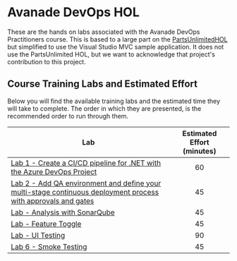 # Avanade DevOps HOL
These are the hands on labs associated with the Avanade DevOps Practitioners course.  This is based to a large part on the [PartsUnlimitedHOL](https://github.com/Microsoft/PartsUnlimitedE2E/blob/master/PartsUnlimited-aspnet45/docs/GettingStarted.md) but simplified to use the Visual Studio MVC sample application.  It does not use the PartsUnlimited HOL, but we want to acknowledge that project's contribution to this project.

## Course Training Labs and Estimated Effort ##
Below you will find the available training labs and the estimated time they will take to complete. The order in which they are presented, is the recommended order to run through them.

| Lab       | Estimated Effort (minutes) |
| --------- |:--------------------------:|
| [Lab 1 - Create a CI/CD pipeline for .NET with the Azure DevOps Project](lab-1-azure-devops-project-pipeline.md) | 60 |
| [Lab 2 - Add QA environment and define your multi-stage continuous deployment process with approvals and gates](lab-2-multi-stage-deployments.md) | 45 |
| [Lab - Analysis with SonarQube](sonarqube/readme.md) | 45 |
| [Lab - Feature Toggle](feature-flag/readme.md) | 45 |
| [Lab - UI Testing](ui-testing/readme.md) | 90 |
| [Lab 6 - Smoke Testing](lab-6-smoke-testing.md) | 45 |
